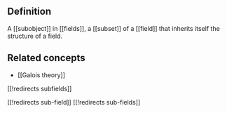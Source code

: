 
## Definition

A [[subobject]] in [[fields]], a [[subset]] of a [[field]] that inherits itself the structure of a field.

## Related concepts

* [[Galois theory]]

[[!redirects subfields]]

[[!redirects sub-field]]
[[!redirects sub-fields]]
